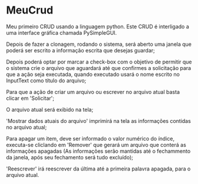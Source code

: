 # MeuCrud
 Meu primeiro CRUD usando a linguagem python. Este CRUD é interligado a uma interface gráfica chamada PySimpleGUI.
 
 Depois de fazer a clonagem, rodando o sistema, será aberto uma janela que poderá ser escrito a informação escrita que desejas guardar;
 
 Depois poderá optar por marcar a check-box com o objetivo de permitir que o sistema crie o arquivo que aguardará até que confirmes a solicitação para que a ação seja executada, 
 quando executado usará o nome escrito no InputText como título do arquivo;
 
 Para que a ação de criar um arquivo ou escrever no arquivo atual basta clicar em 'Solicitar';

 O arquivo atual será exibido na tela;

 'Mostrar dados atuais do arquivo' imprimirá na tela as informações contidas no arquivo atual;

 Para apagar um item, deve ser informado o valor numérico do índice, executa-se cliclando em 'Remover' que gerará um arquivo que conterá
 as informações apagadas (As informações serão mantidas até o fechammento da janela, após seu fechamento será tudo excluído);

 'Reescrever' irá reescrever da última até a primeira palavra apagada, para o arquivo atual.
 
